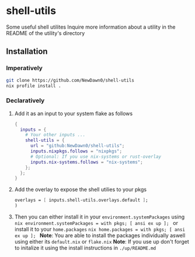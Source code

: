 # shell-utils

Some useful shell utilites
Inquire more information about a utility in the README of the utility's directory

## Installation

### Imperatively

```bash
git clone https://github.com/NewDawn0/shell-utils
nix profile install .
```

### Declaratively

1. Add it as an input to your system flake as follows
   ```nix
   {
     inputs = {
       # Your other inputs ...
       shell-utils = {
         url = "github:NewDawn0/shell-utils";
         inputs.nixpkgs.follows = "nixpkgs";
         # Optional: If you use nix-systems or rust-overlay
         inputs.nix-systems.follows = "nix-systems";
       };
     };
   }
   ```
2. Add the overlay to expose the shell utilies to your pkgs

   ```nix
   overlays = [ inputs.shell-utils.overlays.default ];
   )
   ```

3. Then you can either install it in your `environment.systemPackages` using
   `nix
environment.systemPackages = with pkgs; [ ansi ex up ];
`
   or install it to your `home.packages`
   `nix
home.packages = with pkgs; [ ansi ex up ];
`
   **Note**: You are able to install the packages individually aswell using either its `default.nix` or `flake.nix`
   **Note**: If you use up don't forget to initalize it using the install instructions in `./up/README.md`
